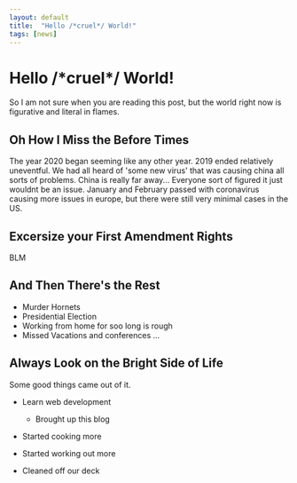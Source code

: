 ```yaml
---
layout: default
title:  "Hello /*cruel*/ World!"
tags: [news]
---
```


# Hello /\*cruel\*/ World!

So I am not sure when you are reading this post, but the world right now is figurative and literal in flames.


## Oh How I Miss the Before Times
The year 2020 began seeming like any other year. 2019 ended relatively uneventful. We had all heard of 'some new virus' that was causing china all sorts of problems. China is really far away... Everyone sort of figured it
just wouldnt be an issue. January and February passed with coronavirus causing more issues in europe, but there were still very minimal cases in the US.


## Excersize your First Amendment Rights

BLM

## And Then There's the Rest

- Murder Hornets
- Presidential Election
- Working from home for soo long is rough
- Missed Vacations and conferences
...

## Always Look on the Bright Side of Life

Some good things came out of it.

- Learn web development
    - Brought up this blog

- Started cooking more
- Started working out more
- Cleaned off our deck